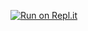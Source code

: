 [![Run on Repl.it](https://repl.it/badge/github/MuriloRoque/Netflix-Scraper)](https://repl.it/github/MuriloRoque/Netflix-Scraper)